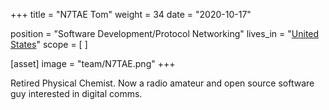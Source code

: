 +++
title = "N7TAE Tom"
weight = 34
date = "2020-10-17"

position = "Software Development/Protocol Networking"
lives_in = "[United States](https://www.google.com/maps/place/United+States/)"
scope = [
]

[asset]
  image = "team/N7TAE.png"
+++

Retired Physical Chemist. Now a radio amateur and open source software guy
interested in digital comms.
